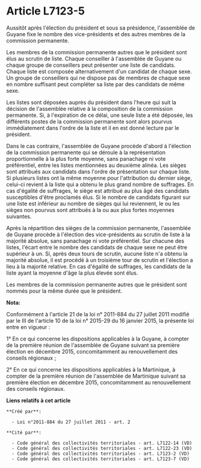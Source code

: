 # Article L7123-5

Aussitôt après l'élection du président et sous sa présidence, l'assemblée de Guyane fixe le nombre des vice-présidents et des
autres membres de la commission permanente. 

Les membres de la commission permanente autres que le président sont élus au scrutin de liste. Chaque conseiller à
l'assemblée de Guyane ou chaque groupe de conseillers peut présenter une liste de candidats. Chaque liste est composée
alternativement d'un candidat de chaque sexe. Un groupe de conseillers qui ne dispose pas de membres de chaque sexe en nombre
suffisant peut compléter sa liste par des candidats de même sexe. 

Les listes sont déposées auprès du président dans l'heure qui suit la décision de l'assemblée relative à la composition de la
commission permanente. Si, à l'expiration de ce délai, une seule liste a été déposée, les différents postes de la commission
permanente sont alors pourvus immédiatement dans l'ordre de la liste et il en est donné lecture par le président. 

Dans le cas contraire, l'assemblée de Guyane procède d'abord à l'élection de la commission permanente qui se déroule à la
représentation proportionnelle à la plus forte moyenne, sans panachage ni vote préférentiel, entre les listes mentionnées au
deuxième alinéa. Les sièges sont attribués aux candidats dans l'ordre de présentation sur chaque liste. Si plusieurs listes
ont la même moyenne pour l'attribution du dernier siège, celui-ci revient à la liste qui a obtenu le plus grand nombre de
suffrages. En cas d'égalité de suffrages, le siège est attribué au plus âgé des candidats susceptibles d'être proclamés élus.
Si le nombre de candidats figurant sur une liste est inférieur au nombre de sièges qui lui reviennent, le ou les sièges non
pourvus sont attribués à la ou aux plus fortes moyennes suivantes. 

Après la répartition des sièges de la commission permanente, l'assemblée de Guyane procède à l'élection des vice-présidents
au scrutin de liste à la majorité absolue, sans panachage ni vote préférentiel. Sur chacune des listes, l'écart entre le
nombre des candidats de chaque sexe ne peut être supérieur à un. Si, après deux tours de scrutin, aucune liste n'a obtenu la
majorité absolue, il est procédé à un troisième tour de scrutin et l'élection a lieu à la majorité relative. En cas d'égalité
de suffrages, les candidats de la liste ayant la moyenne d'âge la plus élevée sont élus. 

Les membres de la commission permanente autres que le président sont nommés pour la même durée que le président.

**Nota:**

Conformément à l'article 21 de la loi n° 2011-884 du 27 juillet 2011 modifié par le III de l'article 10 de la loi n° 2015-29
du 16 janvier 2015, la présente loi entre en vigueur : 

1° En ce qui concerne les dispositions applicables à la Guyane, à compter de la première réunion de l'assemblée de Guyane
suivant sa première élection en décembre 2015, concomitamment au renouvellement des     conseils régionaux ; 

2° En ce qui concerne les dispositions applicables à la Martinique, à compter de la première réunion de l'assemblée de
Martinique suivant sa première élection en décembre 2015, concomitamment au renouvellement des     conseils régionaux.

**Liens relatifs à cet article**

	**Créé par**:

	  - Loi n°2011-884 du 27 juillet 2011 - art. 2

	**Cité par**:

	  - Code général des collectivités territoriales - art. L7122-14 (VD)
	  - Code général des collectivités territoriales - art. L7122-23 (VD)
	  - Code général des collectivités territoriales - art. L7123-2 (VD)
	  - Code général des collectivités territoriales - art. L7123-7 (VD)
